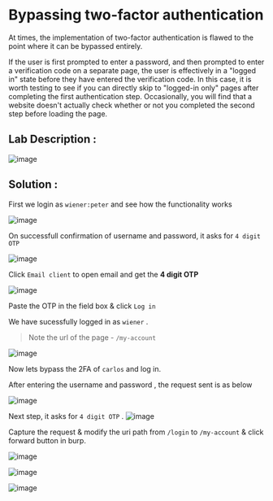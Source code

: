 # Bypassing two-factor authentication

At times, the implementation of two-factor authentication is flawed to the point where it can be bypassed entirely.

If the user is first prompted to enter a password, and then prompted to enter a verification code on a separate page, the user is effectively in a "logged in" state before they have entered the verification code. In this case, it is worth testing to see if you can directly skip to "logged-in only" pages after completing the first authentication step. Occasionally, you will find that a website doesn't actually check whether or not you completed the second step before loading the page.


## Lab Description :

![image](https://user-images.githubusercontent.com/67383098/226806534-8b20a600-8087-4fe6-b10c-3026849d9613.png)

## Solution :

First we login as `wiener:peter` and see how the functionality works

![image](https://user-images.githubusercontent.com/67383098/226813201-1f4d53c1-caa5-4e99-97df-b9b57f030c6d.png)

On successfull confirmation of username and password, it asks for `4 digit OTP`

![image](https://user-images.githubusercontent.com/67383098/226813423-10fa0a37-c044-49b8-bbf6-99f3e669d9e2.png)

Click `Email client` to open email and get the **4 digit OTP**

![image](https://user-images.githubusercontent.com/67383098/226813486-1890f753-f36c-4601-9560-c12180fe74ad.png)

Paste the OTP in the field box & click `Log in`

We have sucessfully logged in as `wiener` . 

> Note the url of the page - `/my-account`

![image](https://user-images.githubusercontent.com/67383098/226813609-865d9d45-2af9-455f-85d7-406c0beecb7b.png)

Now lets bypass the 2FA of `carlos` and log in.

After entering the username and password , the request sent is as below

![image](https://user-images.githubusercontent.com/67383098/226814517-77aef57f-260e-421b-9a31-e46576b7973b.png)

Next step, it asks for `4 digit OTP` .
![image](https://user-images.githubusercontent.com/67383098/226814613-b3450250-56c0-4c3b-b86f-c2ac54214477.png)

 Capture the request & modify the uri path from `/login` to `/my-account` & click forward button in burp.
 

![image](https://user-images.githubusercontent.com/67383098/226814706-46f9c671-806e-4643-aaa9-d0eb747e9302.png)


![image](https://user-images.githubusercontent.com/67383098/226815413-a4818a5e-5284-476f-8815-ee4f29cb61cc.png)


![image](https://user-images.githubusercontent.com/67383098/226814329-d8c91b35-2fb7-4716-b2f5-b3626b9c7fe4.png)

